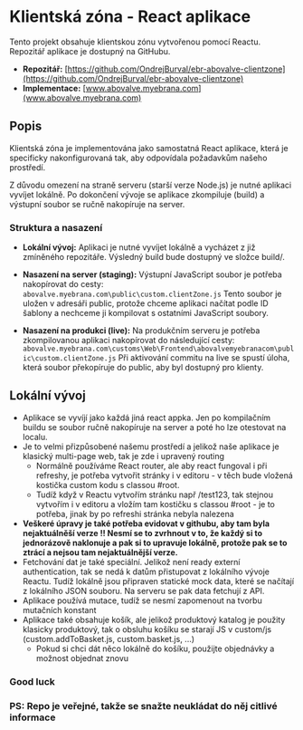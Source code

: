 # Klientská zóna - React aplikace

Tento projekt obsahuje klientskou zónu vytvořenou pomocí Reactu. Repozitář aplikace je dostupný na GitHubu.

- **Repozitář:**
[https://github.com/OndrejBurval/ebr-abovalve-clientzone](https://github.com/OndrejBurval/ebr-abovalve-clientzone)
- **Implementace:** [www.abovalve.myebrana.com](www.abovalve.myebrana.com)

## Popis

Klientská zóna je implementována jako samostatná React aplikace, která je specificky nakonfigurovaná tak, aby odpovídala požadavkům našeho prostředí.

Z důvodu omezení na straně serveru (starší verze Node.js) je nutné aplikaci vyvíjet lokálně. Po dokončení vývoje se aplikace zkompiluje (build) a výstupní soubor se ručně nakopíruje na server.

### Struktura a nasazení
- **Lokální vývoj:**
  Aplikaci je nutné vyvíjet lokálně a vycházet z již zmíněného repozitáře.
  Výsledný build bude dostupný ve složce build/.


- **Nasazení na server (staging):**
Výstupní JavaScript soubor je potřeba nakopírovat do cesty:
`abovalve.myebrana.com\public\custom.clientZone.js`
Tento soubor je uložen v adresáři public, protože chceme aplikaci načítat podle ID šablony a nechceme ji kompilovat s ostatními JavaScript soubory.

- **Nasazení na produkci (live):**
Na produkčním serveru je potřeba zkompilovanou aplikaci nakopírovat do následující cesty:
`abovalve.myebrana.com\customs\Web\Frontend\abovalvemyebranacom\public\custom.clientZone.js`
Při aktivování commitu na live se spustí úloha, která soubor překopíruje do public, aby byl dostupný pro klienty.

## Lokální vývoj

- Aplikace se vyvíjí jako každá jiná react appka. Jen po kompilačním buildu se soubor ručně nakopíruje na server a poté ho lze otestovat na localu.
- Je to velmi přizpůsobené našemu prostředí a jelikož naše aplikace je klasický multi-page web, tak je zde i upravený routing
  - Normálně používáme React router, ale aby react fungoval i při refreshy, je potřeba vytvořit stránky i v editoru - v těch bude vložená kostička custom kodu s classou #root.
  - Tudíž když v Reactu vytvořím stránku např /test123, tak stejnou vytvořím i v editoru a vložím tam kostičku s classou #root - je to potřeba, jinak by po refreshi stránka nebyla nalezena
- **Veškeré úpravy je také potřeba evidovat v githubu, aby tam byla nejaktuálněší verze !! Nesmí se to zvrhnout v to, že každý si to jednorázově naklonuje a pak si to upravuje lokálně, protože pak se to ztrácí a nejsou tam nejaktuálnější verze.**
- Fetchování dat je také speciální. Jelikož není ready externí authentication, tak se nedá k datům přistupovat z lokálního vývoje Reactu. Tudíž lokálně jsou připraven statické mock data, které se načítají z lokálního JSON souboru. Na serveru se pak data fetchují z API.
- Aplikace používá mutace, tudíž se nesmí zapomenout na tvorbu mutačních konstant
- Aplikace také obsahuje košík, ale jelikož produktový katalog je použity klasicky produktový, tak o obsluhu košíku se starají JS v custom/js (custom.addToBasket.js, custom.basket.js, ...)
  - Pokud si chci dát něco lokálně do košíku, použijte objednávky a možnost objednat znovu

### Good luck

### PS: Repo je veřejné, takže se snažte neukládat do něj citlivé informace
